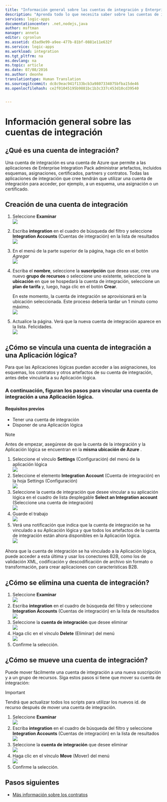 ```yaml
---
title: "Información general sobre las cuentas de integración y Enterprise Integration Pack | Microsoft Docs"
description: "Aprenda todo lo que necesita saber sobre las cuentas de integración, Enterprise Integration Pack y las Aplicaciones lógicas."
services: logic-apps
documentationcenter: .net,nodejs,java
author: msftman
manager: anneta
editor: cgronlun
ms.assetid: d3ad9e99-a9ee-477b-81bf-0881e11e632f
ms.service: logic-apps
ms.workload: integration
ms.tgt_pltfrm: na
ms.devlang: na
ms.topic: article
ms.date: 07/08/2016
ms.author: deonhe
translationtype: Human Translation
ms.sourcegitcommit: dc8c9eac941f133bcb3a9807334075bfba15de46
ms.openlocfilehash: ce2f01045195b9881bc1b3c337c453d10cd39540


---
```

# <a name="overview-of-integration-accounts"></a>Información general sobre las cuentas de integración
## <a name="what-is-an-integration-account"></a>¿Qué es una cuenta de integración?
Una cuenta de integración es una cuenta de Azure que permite a las aplicaciones de Enterprise Integration Pack administrar artefactos, incluidos esquemas, asignaciones, certificados, partners y contratos. Todas las aplicaciones de integración que cree tendrán que utilizar una cuenta de integración para acceder, por ejemplo, a un esquema, una asignación o un certificado.

## <a name="create-an-integration-account"></a>Creación de una cuenta de integración
1. Seleccione **Examinar**   
   ![](./media/logic-apps-enterprise-integration-accounts/account-1.png)  
2. Escriba **integration** en el cuadro de búsqueda del filtro y seleccione **Integration Accounts** (Cuentas de integración) en la lista de resultados     
   ![](./media/logic-apps-enterprise-integration-accounts/account-2.png)  
3. En el menú de la parte superior de la página, haga clic en el botón *Agregar*      
   ![](./media/logic-apps-enterprise-integration-accounts/account-3.png)  
4. Escriba el **nombre**, seleccione la **suscripción** que desea usar, cree una nuevo **grupo de recursos** o seleccione uno existente, seleccione la **ubicación** en que se hospedará la cuenta de integración, seleccione un **plan de tarifa** y, luego, haga clic en el botón **Crear**.   
   
   En este momento, la cuenta de integración se aprovisionará en la ubicación seleccionada. Este proceso debería tardar un 1 minuto como máximo.    
   ![](./media/logic-apps-enterprise-integration-accounts/account-4.png)  
5. Actualice la página. Verá que la nueva cuenta de integración aparece en la lista. Felicidades.  
   ![](./media/logic-apps-enterprise-integration-accounts/account-5.png) 

## <a name="how-to-link-an-integration-account-to-a-logic-app"></a>¿Cómo se vincula una cuenta de integración a una Aplicación lógica?
Para que las Aplicaciones lógicas puedan acceder a las asignaciones, los esquemas, los contratos y otros artefactos de su cuenta de integración, antes debe vincularla a su Aplicación lógica.

### <a name="here-are-the-steps-to-link-an-integration-account-to-a-logic-app"></a>A continuación, figuran los pasos para vincular una cuenta de integración a una Aplicación lógica.
#### <a name="prerequisites"></a>Requisitos previos
* Tener una cuenta de integración
* Disponer de una Aplicación lógica

> [!NOTE]
> Antes de empezar, asegúrese de que la cuenta de la integración y la Aplicación lógica se encuentran en la **misma ubicación de Azure** .
> 
> 

1. Seleccione el vínculo **Settings** (Configuración) del menú de la aplicación lógica  
   ![](./media/logic-apps-enterprise-integration-accounts/linkaccount-1.png)   
2. Seleccione el elemento **Integration Account** (Cuenta de integración) en la hoja Settings (Configuración)  
   ![](./media/logic-apps-enterprise-integration-accounts/linkaccount-2.png)   
3. Seleccione la cuenta de integración que desee vincular a su aplicación lógica en el cuadro de lista desplegable **Select an Integration account** (Seleccione una cuenta de integración)  
   ![](./media/logic-apps-enterprise-integration-accounts/linkaccount-3.png)   
4. Guarde el trabajo  
   ![](./media/logic-apps-enterprise-integration-accounts/linkaccount-4.png)   
5. Verá una notificación que indica que la cuenta de integración se ha vinculado a su Aplicación lógica y que todos los artefactos de la cuenta de integración están ahora disponibles en la Aplicación lógica.  
   ![](./media/logic-apps-enterprise-integration-accounts/linkaccount-5.png)   

Ahora que la cuenta de integración se ha vinculado a la Aplicación lógica, puede acceder a esta última y usar los conectores B2B, como los de validación XML, codificación y descodificación de archivo sin formato o transformación, para crear aplicaciones con características B2B.  

## <a name="how-to-delete-an-integration-account"></a>¿Cómo se elimina una cuenta de integración?
1. Seleccione **Examinar**  
   ![](./media/logic-apps-enterprise-integration-overview/overview-1.png)    
2. Escriba **integration** en el cuadro de búsqueda del filtro y seleccione **Integration Accounts** (Cuentas de integración) en la lista de resultados     
   ![](./media/logic-apps-enterprise-integration-overview/overview-2.png)  
3. Seleccione la **cuenta de integración** que desee eliminar  
   ![](./media/logic-apps-enterprise-integration-overview/overview-3.png)  
4. Haga clic en el vínculo **Delete** (Eliminar) del menú   
   ![](./media/logic-apps-enterprise-integration-accounts/delete.png)  
5. Confirme la selección.    

## <a name="how-to-move-an-integration-account"></a>¿Cómo se mueve una cuenta de integración?
Puede mover fácilmente una cuenta de integración a una nueva suscripción y a un grupo de recursos. Siga estos pasos si tiene que mover su cuenta de integración:

> [!IMPORTANT]
> Tendrá que actualizar todos los scripts para utilizar los nuevos id. de recurso después de mover una cuenta de integración.
> 
> 

1. Seleccione **Examinar**  
   ![](./media/logic-apps-enterprise-integration-overview/overview-1.png)    
2. Escriba **integration** en el cuadro de búsqueda del filtro y seleccione **Integration Accounts** (Cuentas de integración) en la lista de resultados     
   ![](./media/logic-apps-enterprise-integration-overview/overview-2.png)  
3. Seleccione la **cuenta de integración** que desee eliminar  
   ![](./media/logic-apps-enterprise-integration-overview/overview-3.png)  
4. Haga clic en el vínculo **Move** (Mover) del menú   
   ![](./media/logic-apps-enterprise-integration-accounts/move.png)  
5. Confirme la selección.    

## <a name="next-steps"></a>Pasos siguientes
* [Más información sobre los contratos](../logic-apps/logic-apps-enterprise-integration-agreements.md "Información sobre los contratos de integración de empresas")  




<!--HONumber=Jan17_HO3-->


